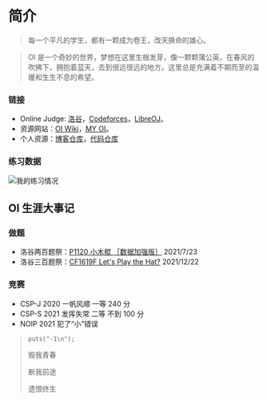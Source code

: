 # 简介

> 每一个平凡的学生，都有一颗成为卷王，改天换命的雄心。

> OI 是一个奇妙的世界，梦想在这里生根发芽，像一颗颗蒲公英，在春风的吹拂下，拥抱着蓝天，去到很远很远的地方。这里总是充满着不期而至的温暖和生生不息的希望。

### 链接

- Online Judge: [洛谷](https://www.luogu.com.cn/)，[Codeforces](https://codeforces.com/)，[LibreOJ](https://loj.ac/)。
- 资源网站：[OI Wiki](https://oi-wiki.org/)，[MY OI](https://www.xht37.com/my-oi/)。
- 个人资源：[博客仓库](https://github.com/xinchengo/xinchengo.github.io)，[代码仓库](https://github.com/xinchengo/code)

### 练习数据

![我的练习情况](https://luogu.wao3.cn/api/practice?id=295455&card_width=800)

## OI 生涯大事记

### 做题

- 洛谷两百题祭：[P1120 小木棍 ［数据加强版］](https://www.luogu.com.cn/problem/P1120) 2021/7/23
- 洛谷三百题祭：[CF1619F Let's Play the Hat?](https://www.luogu.com.cn/problem/CF1619F) 2021/12/22

### 竞赛

- CSP-J 2020 一帆风顺 一等 240 分
- CSP-S 2021 发挥失常 二等 不到 100 分
- NOIP 2021 犯了“小”错误

> `puts("-1\n");`
>
> 毁我青春
>
> 断我前途
>
> 遗恨终生

